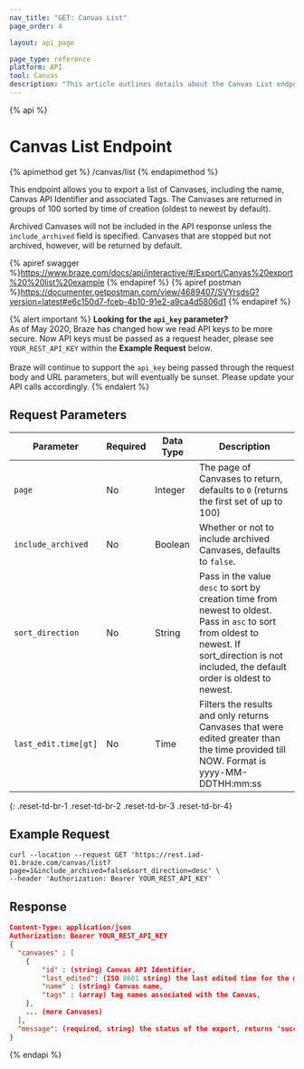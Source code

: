 ```yaml
---
nav_title: "GET: Canvas List"
page_order: 4

layout: api_page

page_type: reference
platform: API
tool: Canvas
description: "This article outlines details about the Canvas List endpoint ."
---
```

{% api %}
# Canvas List Endpoint
{% apimethod get %}
/canvas/list
{% endapimethod %}

This endpoint allows you to export a list of Canvases, including the name, Canvas API Identifier and associated Tags. The Canvases are returned in groups of 100 sorted by time of creation (oldest to newest by default).

Archived Canvases will not be included in the API response unless the `include_archived` field is specified. Canvases that are stopped but not archived, however, will be returned by default.

{% apiref swagger %}https://www.braze.com/docs/api/interactive/#/Export/Canvas%20export%20%20list%20example {% endapiref %}
{% apiref postman %}https://documenter.getpostman.com/view/4689407/SVYrsdsG?version=latest#e6c150d7-fceb-4b10-91e2-a9ca4d5806d1 {% endapiref %}

{% alert important %}
__Looking for the `api_key` parameter?__<br>As of May 2020, Braze has changed how we read API keys to be more secure. Now API keys must be passed as a request header, please see `YOUR_REST_API_KEY` within the __Example Request__ below.<br><br>Braze will continue to support the `api_key` being passed through the request body and URL parameters, but will eventually be sunset. Please update your API calls accordingly.
{% endalert %}

## Request Parameters

| Parameter | Required | Data Type | Description |
| --------- | -------- | --------- | ----------- |
| `page` | No | Integer   | The page of Canvases to return, defaults to `0` (returns the first set of up to 100) |
| `include_archived` | No | Boolean | Whether or not to include archived Canvases, defaults to `false`. |
| `sort_direction`   | No | String | Pass in the value `desc` to sort by creation time from newest to oldest. Pass in `asc` to sort from oldest to newest. If sort_direction is not included, the default order is oldest to newest. |
| `last_edit.time[gt]` | No | Time | Filters the results and only returns Canvases that were edited greater than the time provided till NOW. Format is yyyy-MM-DDTHH:mm:ss |
{: .reset-td-br-1 .reset-td-br-2 .reset-td-br-3  .reset-td-br-4}

## Example Request
```
curl --location --request GET 'https://rest.iad-01.braze.com/canvas/list?page=1&include_archived=false&sort_direction=desc' \
--header 'Authorization: Bearer YOUR_REST_API_KEY'
```

## Response

```json
Content-Type: application/json
Authorization: Bearer YOUR_REST_API_KEY
{
  "canvases" : [
  	{
  		"id" : (string) Canvas API Identifier,
  		"last_edited": (ISO 8601 string) the last edited time for the message,
  		"name" : (string) Canvas name,
  		"tags" : (array) tag names associated with the Canvas,
  	},
    ... (more Canvases)
  ],
  "message": (required, string) the status of the export, returns 'success' when completed without errors
}
```

{% endapi %}
